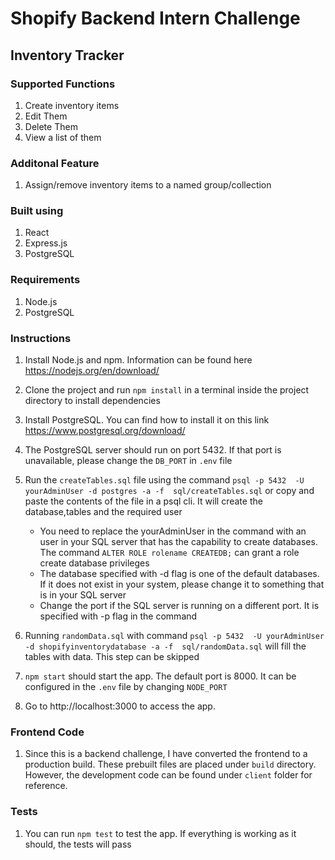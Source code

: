 # Shopify Backend Intern Challenge

## Inventory Tracker
### Supported Functions
1. Create inventory items
2. Edit Them
3. Delete Them
4. View a list of them
### Additonal Feature
1. Assign/remove inventory items to a named group/collection

### Built using
1. React
2. Express.js
3. PostgreSQL

### Requirements
1. Node.js 
2. PostgreSQL
### Instructions
1. Install Node.js and npm. Information can be found here https://nodejs.org/en/download/
2. Clone the project and run `npm install` in a terminal inside the project directory to install dependencies 
2. Install PostgreSQL. You can find how to install it on this link https://www.postgresql.org/download/
3. The PostgreSQL server should run on port 5432. If that port is unavailable, please change the `DB_PORT` in `.env` file
4. Run the `createTables.sql` file using the command `psql -p 5432  -U yourAdminUser -d postgres -a -f  sql/createTables.sql` or copy and paste the contents of the file in a psql cli. It will create the database,tables and the required user 
    * You need to replace the yourAdminUser in the command with an user in your SQL server that has the capability to create databases. The command `ALTER ROLE rolename CREATEDB;` can grant a role create database privileges
    * The database specified with -d flag is one of the default databases. If it does not exist in your system, please change it to something that is in your SQL server 
    * Change the port if the SQL server is running on a different port. It is specified with -p flag in the command
5. Running `randomData.sql` with command `psql -p 5432  -U yourAdminUser -d shopifyinventorydatabase -a -f  sql/randomData.sql` will fill the tables with data. This step can be skipped

6. `npm start` should start the app. The default port is 8000. It can be configured in the `.env` file by changing `NODE_PORT`

7. Go to http://localhost:3000 to access the app.

### Frontend Code
1. Since this is a backend challenge, I have converted the frontend to a production build. These prebuilt files are placed under `build` directory. However, the development code can be found under `client` folder for reference.

### Tests
1. You can run `npm test` to test the app. If everything is working as it should, the tests will pass


    

